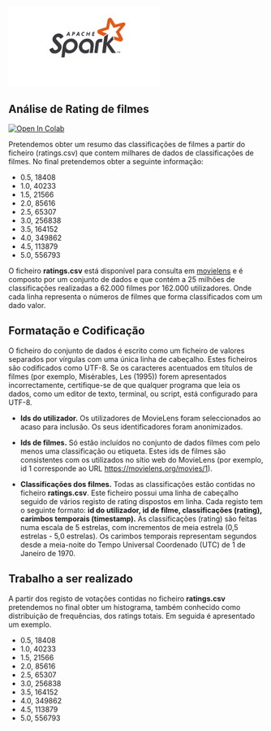 <img src="spark.png" alt="drawing" width="300"/>

## Análise de Rating de filmes


<a target="_blank" href="https://colab.research.google.com/github/antonioGoncalves64/pyspark/blob/main/LabPySpark-ratings-counter.ipynb">
  <img src="https://colab.research.google.com/assets/colab-badge.svg" alt="Open In Colab"/>
</a>



Pretendemos obter um resumo das classificações de filmes a partir do ficheiro (ratings.csv) que contem milhares de dados de classificações de filmes. No final pretendemos obter a seguinte informação:

* 0.5, 18408
* 1.0, 40233
* 1.5, 21566
* 2.0, 85616
* 2.5, 65307
* 3.0, 256838
* 3.5, 164152
* 4.0, 349862
* 4.5, 113879
* 5.0, 556793




O ficheiro **ratings.csv**  está disponível para consulta em [movielens](https://grouplens.org/datasets/movielens/) e é composto por um conjunto de dados e que contém a  25 milhões de classificações realizadas a 62.000 filmes por 162.000 utilizadores. Onde cada linha representa o números de filmes que forma classificados com um dado valor.

## Formatação e Codificação


O ficheiro do conjunto de dados é escrito como um ficheiro de valores separados por vírgulas com uma única linha de cabeçalho. Estes ficheiros são codificados como UTF-8. Se os caracteres acentuados em títulos de filmes  (por exemplo, Misérables, Les (1995)) forem apresentados incorrectamente, certifique-se de que qualquer programa que leia os dados, como um editor de texto, terminal, ou script, está configurado para UTF-8.

* **Ids do utilizador.** Os utilizadores de MovieLens foram seleccionados ao acaso para inclusão. Os seus identificadores foram anonimizados. 

* **Ids de filmes.** Só estão incluídos no conjunto de dados filmes com pelo menos uma classificação ou etiqueta. Estes ids de filmes são consistentes com os utilizados no sítio web do MovieLens (por exemplo, id 1 corresponde ao URL https://movielens.org/movies/1).

* **Classificações dos filmes.** Todas as classificações estão contidas no ficheiro **ratings.csv**. Este ficheiro possui uma linha de cabeçalho seguido de vários registo de  rating dispostos em linha. Cada registo  tem o seguinte formato: **id do utilizador, id de filme, classificações (rating), carimbos temporais (timestamp).** As classificações (rating)  são feitas numa escala de 5 estrelas, com incrementos de meia estrela (0,5 estrelas - 5,0 estrelas). Os carimbos temporais representam segundos desde a meia-noite do Tempo Universal Coordenado (UTC) de 1 de Janeiro de 1970.


## Trabalho a ser realizado

A partir dos registo de votações contidas no ficheiro **ratings.csv** pretendemos no final obter um histograma, também conhecido como distribuição de frequências, dos ratings totais. Em seguida é apresentado um exemplo.

* 0.5, 18408
* 1.0, 40233
* 1.5, 21566
* 2.0, 85616
* 2.5, 65307
* 3.0, 256838
* 3.5, 164152
* 4.0, 349862
* 4.5, 113879
* 5.0, 556793




 


   
   